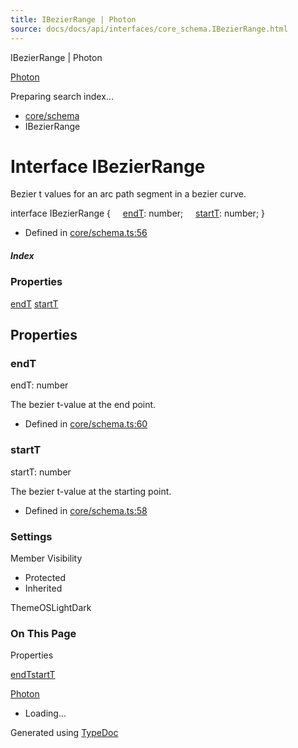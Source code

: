 ```yaml
---
title: IBezierRange | Photon
source: docs/docs/api/interfaces/core_schema.IBezierRange.html
---
```


IBezierRange | Photon

[Photon](../index.html)




Preparing search index...

* [core/schema](../modules/core_schema.html)
* IBezierRange

# Interface IBezierRange

Bezier t values for an arc path segment in a bezier curve.

interface IBezierRange {
    [endT](#endt): number;
    [startT](#startt): number;
}

* Defined in [core/schema.ts:56](https://github.com/mwhite454/photon/blob/main/packages/photon/src/core/schema.ts#L56)

##### Index

### Properties

[endT](#endt)
[startT](#startt)

## Properties

### endT

endT: number

The bezier t-value at the end point.

* Defined in [core/schema.ts:60](https://github.com/mwhite454/photon/blob/main/packages/photon/src/core/schema.ts#L60)

### startT

startT: number

The bezier t-value at the starting point.

* Defined in [core/schema.ts:58](https://github.com/mwhite454/photon/blob/main/packages/photon/src/core/schema.ts#L58)

### Settings

Member Visibility

* Protected
* Inherited

ThemeOSLightDark

### On This Page

Properties

[endT](#endt)[startT](#startt)

[Photon](../index.html)

* Loading...

Generated using [TypeDoc](https://typedoc.org/)
